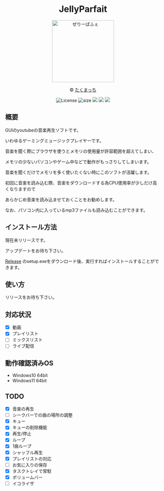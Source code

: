 <div align="center">
 
 # JellyParfait 

<img src="https://github.com/yurisi0212/JellyParfait/blob/master/JellyParfait/Resources/JellyParfait_alpha.png" width="200" alt="ぜりーぱふぇ"> 

© [たくまっち](https://twitter.com/xtakumatutix) 

<img src="https://img.shields.io/badge/license-GPL-brightgreen" alt="License">
 <img src="https://img.shields.io/github/languages/code-size/yurisi0212/JellyParfait" alt="size">
 <img src="https://img.shields.io/badge/Platform-Windows-green">
 <img src="https://img.shields.io/github/last-commit/yurisi0212/JellyParfait">
 <img src="https://img.shields.io/github/release-date-pre/yurisi0212/JellyParfait">
</div>

## 概要 

GUIのyoutubeの音楽再生ソフトです。 

いわゆるゲーミングミュージックプレイヤーです。

音楽を聞く際にブラウザを使うとメモリの使用量が許容範囲を超えてしまい、 

メモリの少ないパソコンやゲーム中などで動作がもっさりしてしまいます。 

音楽を聞くだけでメモリを多く使いたくない時にこのソフトが活躍します。 

初回に音楽を読み込む際、音楽をダウンロードする為CPU使用率が少しだけ高くなりますので 

あらかじめ音楽を読み込ませておくことをお勧めします。 

なお、パソコン内に入っているmp3ファイルも読み込むことができます。
 
## インストール方法   

現在未リリースです。　

アップデートをお待ち下さい。

[Release](https://github.com/yurisi0212/JellyParfait/releases) のsetup.exeをダウンロード後、実行すればインストールすることができます。 

## 使い方 

リリースをお待ち下さい。

## 対応状況 

- [x] 動画
- [x] プレイリスト
- [ ] ミックスリスト
- [ ] ライブ配信

## 動作確認済みOS 

* Windows10 64bit
* Windows11 64bit

## TODO 

- [x] 音楽の再生
- [ ] シークバーでの曲の場所の調整
- [x] キュー
- [x] キューの削除機能
- [x] 再生/停止
- [x] ループ
- [x] 1曲ループ
- [x] シャッフル再生
- [x] プレイリストの対応
- [ ] お気に入りの保存
- [x] タスクトレイで常駐
- [x] ボリュームバー
- [ ] イコライザ
